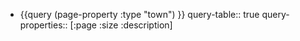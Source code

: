 - {{query (page-property :type "town") }}
  query-table:: true
  query-properties:: [:page :size :description]